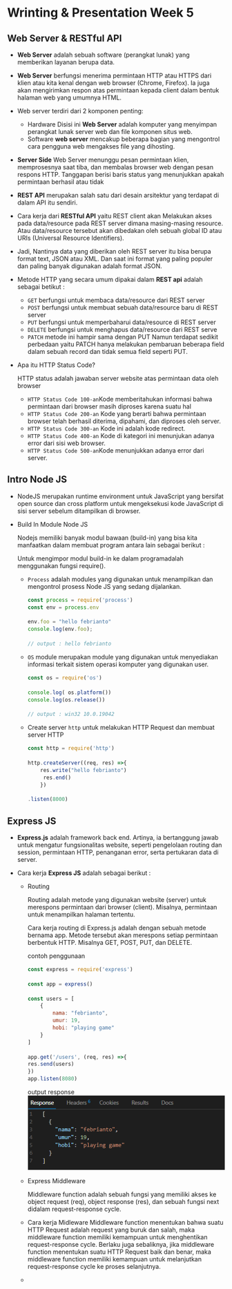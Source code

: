# Wrinting & Presentation Week 5

## Web Server & RESTful API

-   **Web Server** adalah sebuah software (perangkat lunak) yang memberikan layanan berupa data.
- **Web Server** berfungsi menerima permintaan HTTP atau HTTPS dari klien atau kita kenal dengan web browser (Chrome, Firefox). Ia juga akan mengirimkan respon atas permintaan kepada client dalam bentuk halaman web yang umumnya HTML.
-   Web server terdiri dari 2 komponen penting:

    -   Hardware Disisi ini **Web Server** adalah komputer yang menyimpan perangkat lunak server web dan file komponen situs web.
    -   Software **web server** mencakup beberapa bagian yang mengontrol cara pengguna web mengakses file yang dihosting.

-   **Server Side** Web Server menunggu pesan permintaan klien, memprosesnya saat tiba, dan membalas browser web dengan pesan respons HTTP. Tanggapan berisi baris status yang menunjukkan apakah permintaan berhasil atau tidak

-   **REST API** merupakan salah satu dari desain arsitektur yang terdapat di dalam API itu sendiri.

-   Cara kerja dari **RESTful API** yaitu REST client akan Melakukan akses pada data/resource pada REST server dimana masing-masing resource. Atau data/resource tersebut akan dibedakan oleh sebuah global ID atau URIs (Universal Resource Identifiers). 

-   Jadi, Nantinya data yang diberikan oleh REST server itu bisa berupa format text, JSON atau XML. Dan saat ini format yang paling populer dan paling banyak digunakan adalah format JSON.

-   Metode HTTP yang secara umum dipakai dalam **REST api** adalah sebagai betikut :

    -   ``GET`` berfungsi untuk membaca data/resource dari REST server
    -   ``POST`` berfungsi untuk membuat sebuah data/resource baru di REST server
    -   ``PUT`` berfungsi untuk memperbaharui data/resource di REST server
    -   ``DELETE`` berfungsi untuk menghapus data/resource dari REST serve
    -   ``PATCH`` metode ini hampir sama dengan PUT Namun terdapat sedikit perbedaan yaitu PATCH hanya melakukan pembaruan beberapa field dalam sebuah record dan tidak semua field seperti PUT.


-   Apa itu HTTP Status Code?

    HTTP status adalah jawaban server website atas permintaan data oleh browser

    - ``HTTP Status Code 100-an``Kode memberitahukan informasi bahwa permintaan dari browser masih diproses karena suatu hal 
    - ``HTTP Status Code 200-an`` Kode yang berarti bahwa permintaan browser telah berhasil diterima, dipahami, dan diproses oleh server. 
    - ``HTTP Status Code 300-an`` Kode ini adalah kode redirect. 
    - ``HTTP Status Code 400-an`` Kode di kategori ini menunjukan adanya error dari sisi web browser.
    - ``HTTP Status Code 500-an``Kode menunjukkan adanya error dari server.

## Intro Node JS
 -  NodeJS merupakan runtime environment untuk JavaScript yang bersifat open source dan cross platform untuk mengeksekusi kode JavaScript di sisi server sebelum ditampilkan di browser.

 -  Build In Module Node JS

    Nodejs memiliki banyak modul bawaan (build-in) yang bisa kita manfaatkan dalam membuat program antara lain sebagai berikut :

    Untuk mengimpor modul build-in ke dalam programadalah menggunakan fungsi require().

    -   ``Process`` adalah modules yang digunakan untuk menampilkan dan mengontrol prosess Node JS yang sedang dijalankan.

        ```js
        const process = require('process')
        const env = process.env

        env.foo = "hello febrianto"
        console.log(env.foo);

        // output : hello febrianto
        ```
    
    -   ``OS`` module merupakan module yang digunakan untuk menyediakan informasi terkait sistem operasi komputer yang digunakan user.
        ```js
        const os = require('os')

        console.log( os.platform())
        console.log(os.release())

        // output : win32 10.0.19042
        ```
    
    -   Create server ``http`` untuk melakukan HTTP Request dan membuat server HTTP 
        ```js
        const http = require('http')

        http.createServer((req, res) =>{
            res.write("hello febrianto")
             res.end()
            })

        .listen(8000)
        ```


## Express JS

-   **Express.js** adalah framework back end. Artinya, ia bertanggung jawab untuk mengatur fungsionalitas website, seperti pengelolaan routing dan session, permintaan HTTP, penanganan error, serta pertukaran data di server. 

-   Cara kerja **Express JS** adalah sebagai berikut :

    -   Routing

        Routing adalah metode yang digunakan website (server) untuk merespons permintaan dari browser (client). Misalnya, permintaan untuk menampilkan halaman tertentu. 
        
        Cara kerja routing di Express.js adalah dengan sebuah metode bernama app. Metode tersebut akan merespons setiap permintaan berbentuk HTTP. Misalnya GET, POST, PUT, dan DELETE.

        contoh penggunaan
        ```js
        const express = require('express')

        const app = express()

        const users = [
            {
                nama: "febrianto",
                umur: 19,
                hobi: "playing game"
            }
        ]

        app.get('/users', (req, res) =>{
        res.send(users)
        })
        app.listen(8080)
        ```
        output response
        ![](./img/routing.png)
    
    -   Express Middleware

        Middleware function adalah sebuah fungsi yang memiliki akses ke object request (req), object response (res), dan sebuah fungsi next didalam request-response cycle.

    -    Cara kerja Midleware
    Middleware function menentukan bahwa suatu HTTP Request adalah request yang buruk dan salah, maka middleware function memiliki kemampuan untuk menghentikan request-response cycle.
    Berlaku juga sebaliknya, jika middleware function menentukan suatu HTTP Request baik dan benar, maka middleware function memiliki kemampuan untuk melanjutkan request-response cycle ke proses selanjutnya.

    - 






